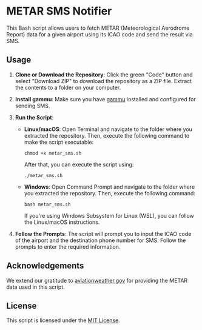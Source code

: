 # METAR SMS Notifier

This Bash script allows users to fetch METAR (Meteorological Aerodrome Report) data for a given airport using its ICAO code and send the result via SMS.

## Usage

1. **Clone or Download the Repository**: Click the green "Code" button and select "Download ZIP" to download the repository as a ZIP file. Extract the contents to a folder on your computer.

2. **Install gammu**: Make sure you have [gammu](https://wammu.eu/gammu/) installed and configured for sending SMS.

3. **Run the Script**:
   - **Linux/macOS**: Open Terminal and navigate to the folder where you extracted the repository. Then, execute the following command to make the script executable:
     ```
     chmod +x metar_sms.sh
     ```
     After that, you can execute the script using:
     ```
     ./metar_sms.sh
     ```
   - **Windows**: Open Command Prompt and navigate to the folder where you extracted the repository. Then, execute the following command:
     ```
     bash metar_sms.sh
     ```
     If you're using Windows Subsystem for Linux (WSL), you can follow the Linux/macOS instructions.

4. **Follow the Prompts**: The script will prompt you to input the ICAO code of the airport and the destination phone number for SMS. Follow the prompts to enter the required information.

## Acknowledgements

We extend our gratitude to [aviationweather.gov](https://aviationweather.gov/) for providing the METAR data used in this script.

## License

This script is licensed under the [MIT License](LICENSE).
